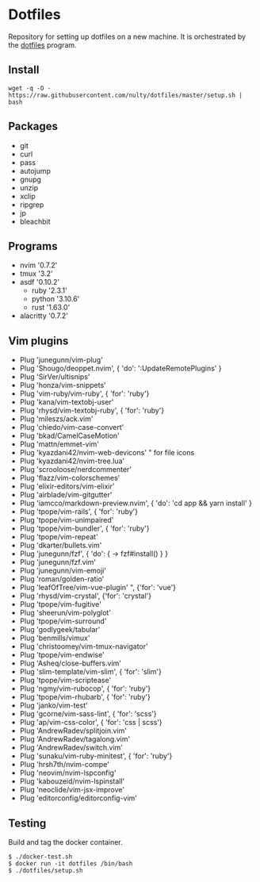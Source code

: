 # Dotfiles

Repository for setting up dotfiles on a new machine. It is orchestrated by the [dotfiles](https://github.com/rhysd/dotfiles) program.

## Install

```
wget -q -O - https://raw.githubusercontent.com/nulty/dotfiles/master/setup.sh | bash
```
## Packages
  - git
  - curl
  - pass
  - autojump
  - gnupg
  - unzip
  - xclip
  - ripgrep
  - jp
  - bleachbit

## Programs
 - nvim '0.7.2'
 - tmux '3.2'
 - asdf '0.10.2'
   * ruby '2.3.1'
   * python '3.10.6'
   * rust '1.63.0'
 - alacritty '0.7.2'
     

## Vim plugins

 - Plug 'junegunn/vim-plug'
 - Plug 'Shougo/deoppet.nvim', { 'do': ':UpdateRemotePlugins' }
 - Plug 'SirVer/ultisnips'
 - Plug 'honza/vim-snippets'
 - Plug 'vim-ruby/vim-ruby', { 'for': 'ruby'}
 - Plug 'kana/vim-textobj-user'
 - Plug 'rhysd/vim-textobj-ruby', { 'for': 'ruby'}
 - Plug 'mileszs/ack.vim'
 - Plug 'chiedo/vim-case-convert'
 - Plug 'bkad/CamelCaseMotion'
 - Plug 'mattn/emmet-vim'
 - Plug 'kyazdani42/nvim-web-devicons' " for file icons
 - Plug 'kyazdani42/nvim-tree.lua'
 - Plug 'scrooloose/nerdcommenter'
 - Plug 'flazz/vim-colorschemes'
 - Plug 'elixir-editors/vim-elixir'
 - Plug 'airblade/vim-gitgutter'
 - Plug 'iamcco/markdown-preview.nvim', { 'do': 'cd app && yarn install' }
 - Plug 'tpope/vim-rails', { 'for': 'ruby'}
 - Plug 'tpope/vim-unimpaired'
 - Plug 'tpope/vim-bundler', { 'for': 'ruby'}
 - Plug 'tpope/vim-repeat'
 - Plug 'dkarter/bullets.vim'
 - Plug 'junegunn/fzf', { 'do': { -> fzf#install() } }
 - Plug 'junegunn/fzf.vim'
 - Plug 'junegunn/vim-emoji'
 - Plug 'roman/golden-ratio'
 - Plug 'leafOfTree/vim-vue-plugin' ", {'for': 'vue'}
 - Plug 'rhysd/vim-crystal', {'for': 'crystal'}
 - Plug 'tpope/vim-fugitive'
 - Plug 'sheerun/vim-polyglot'
 - Plug 'tpope/vim-surround'
 - Plug 'godlygeek/tabular'
 - Plug 'benmills/vimux'
 - Plug 'christoomey/vim-tmux-navigator'
 - Plug 'tpope/vim-endwise'
 - Plug 'Asheq/close-buffers.vim'
 - Plug 'slim-template/vim-slim', { 'for': 'slim'}
 - Plug 'tpope/vim-scriptease'
 - Plug 'ngmy/vim-rubocop', { 'for': 'ruby'}
 - Plug 'tpope/vim-rhubarb', { 'for': 'ruby'}
 - Plug 'janko/vim-test'
 - Plug 'gcorne/vim-sass-lint', { 'for': 'scss'}
 - Plug 'ap/vim-css-color', { 'for': 'css \| scss'}
 - Plug 'AndrewRadev/splitjoin.vim'
 - Plug 'AndrewRadev/tagalong.vim'
 - Plug 'AndrewRadev/switch.vim'
 - Plug 'sunaku/vim-ruby-minitest', { 'for': 'ruby'}
 - Plug 'hrsh7th/nvim-compe'
 - Plug 'neovim/nvim-lspconfig'
 - Plug 'kabouzeid/nvim-lspinstall'
 - Plug 'neoclide/vim-jsx-improve'
 - Plug 'editorconfig/editorconfig-vim'
 
 ## Testing 

Build and tag the docker container.
```shell
$ ./docker-test.sh
$ docker run -it dotfiles /bin/bash
$ ./dotfiles/setup.sh

```
